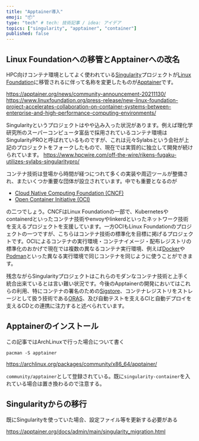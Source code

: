 ```yaml
---
title: "Apptainer導入"
emoji: "📦"
type: "tech" # tech: 技術記事 / idea: アイデア
topics: ["singularity", "apptainer", "container"]
published: false
---
```


## Linux Foundationへの移管とApptainerへの改名

HPC向けコンテナ環境としてよく使われている[Singularity][Singularity]プロジェクトが[Linux Foundation][LF]に移管されるに伴って名称を変更したものが[Apptainer][Apptainer]です。

https://apptainer.org/news/community-announcement-20211130/
https://www.linuxfoundation.org/press-release/new-linux-foundation-project-accelerates-collaboration-on-container-systems-between-enterprise-and-high-performance-computing-environments/

Singularityというプロジェクトはやや込み入った状況があります。例えば理化学研究所のスーパーコンピュータ富岳で採用されているコンテナ環境はSingularityPROと呼ばれているものですが、これは元々Sylabsという会社が上記のプロジェクトをフォークしたもので、現在では実質的に独立して開発が続けられています。
https://www.hpcwire.com/off-the-wire/rikens-fugaku-utilizes-sylabs-singularitypro/

コンテナ技術は登場から時間が経つにつれて多くの実装や周辺ツールが整備され、またいくつか重要な団体が設立されています。中でも重要となるのが

- [Cloud Native Computing Foundation (CNCF)](https://www.cncf.io/)
- [Open Container Initiative (OCI)](https://opencontainers.org/)

の二つでしょう。CNCFはLinux Foundationの一部で、Kubernetesやcontainerdといったコンテナ技術やenvoyやlinkerdといったネットワーク技術を支えるプロジェクトを支援しています。一方OCIもLinux Foundationのプロジェクトの一つですが、こちらはコンテナ技術の標準化を目標に掲げるプロジェクトです。OCIによるコンテナの実行環境・コンテナイメージ・配布レジストリの標準化のおかげで現在では複数の異なるコンテナ実行環境、例えば[Docker](https://www.docker.com/)や[Podman](https://github.com/containers/podman)といった異なる実行環境で同じコンテナを同じように使うことができます。

残念ながらSingularityプロジェクトはこれらのモダンなコンテナ技術と上手く統合出来ているとは言い難い状況です。今後のApptainerの開発においてはこれらの利用、特にコンテナの署名のための[Sigstore][Sigstore]、コンテナレジストリをストレージとして扱う技術である[ORAS][ORAS]、及び自動テストを支えるCIと自動デプロイを支えるCDとの連携に注力すると述べられています。

[LF]: https://www.linuxfoundation.org/
[Singularity]: https://github.com/apptainer/singularity
[Apptainer]: https://github.com/apptainer/apptainer
[Sigstore]: https://www.sigstore.dev/
[ORAS]: https://oras.land/

## Apptainerのインストール

この記事ではArchLinuxで行った場合について書く

```
pacman -S apptainer
```

https://archlinux.org/packages/community/x86_64/apptainer/

`community/apptainer`として登録されている。既に`singularity-container`を入れている場合は置き換わるので注意する。

## Singularityからの移行

既にSingularityを使っていた場合、設定ファイル等を更新する必要がある

https://apptainer.org/docs/admin/main/singularity_migration.html
